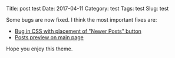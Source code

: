 Title: post test
Date: 2017-04-11
Category: test
Tags: test
Slug: test

Some bugs are now fixed. I think the most important fixes are:

- [Bug in CSS with placement of "Newer Posts" button](https://github.com/alexandrevicenzi/Flex/issues/21)
- [Posts preview on main page](https://github.com/alexandrevicenzi/Flex/issues/14)

Hope you enjoy this theme.